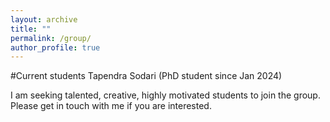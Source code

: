 ```yaml
---
layout: archive
title: ""
permalink: /group/
author_profile: true
---
```


#Current students
Tapendra Sodari (PhD student since Jan 2024)

I am seeking talented, creative, highly motivated students to join the group. Please get in touch with me if you are interested.
